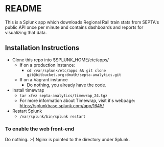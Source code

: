 # README #

This is a Splunk app which downloads Regional Rail train stats from SEPTA's public API
once per minute and contains dashboards and reports for visualizing that data.

## Installation Instructions

- Clone this repo into $SPLUNK_HOME/etc/apps/
    - If on a production instance:
        - `cd /var/splunk/etc/apps && git clone git@bitbucket.org:dmuth/septa-analytics.git`
    - If on a Vagrant instance
        - Do nothing, you already have the code.
- Install timewrap
    - `tar xfvz septa-analytics/timewrap_24.tgz`
    - For more information about Timewrap, visit it's webpage: https://splunkbase.splunk.com/app/1645/
- Restart Splunk
    - `/var/splunk/bin/splunk restart`


### To enable the web front-end

Do nothing. :-)  Nginx is pointed to the directory under Splunk. 

